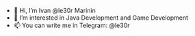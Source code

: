 - 👋 Hi, I’m Ivan @le30r Marinin
- 👀 I’m interested in Java Development and Game Development
- 📫 You can write me in Telegram: @le30r

<!---
le30r/le30r is a ✨ special ✨ repository because its `README.md` (this file) appears on your GitHub profile.
You can click the Preview link to take a look at your changes.
--->
